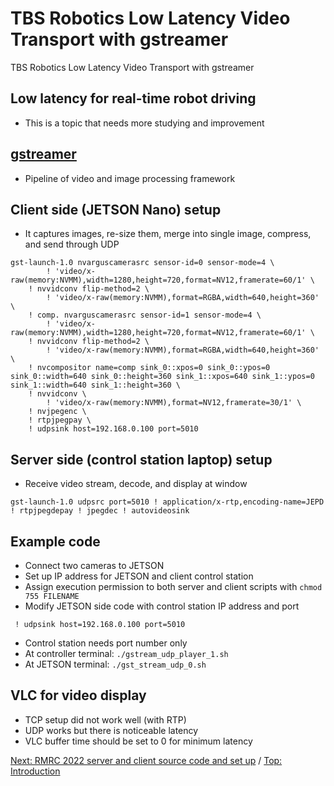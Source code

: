 # TBS Robotics Low Latency Video Transport with gstreamer
TBS Robotics Low Latency Video Transport with gstreamer
## Low latency for real-time robot driving
- This is a topic that needs more studying and improvement
## [gstreamer](https://gstreamer.freedesktop.org/)
- Pipeline of video and image processing framework
## Client side (JETSON Nano) setup
- It captures images, re-size them, merge into single image, compress, and send through UDP
```
gst-launch-1.0 nvarguscamerasrc sensor-id=0 sensor-mode=4 \
        ! 'video/x-raw(memory:NVMM),width=1280,height=720,format=NV12,framerate=60/1' \
    ! nvvidconv flip-method=2 \
        ! 'video/x-raw(memory:NVMM),format=RGBA,width=640,height=360' \
    ! comp. nvarguscamerasrc sensor-id=1 sensor-mode=4 \
        ! 'video/x-raw(memory:NVMM),width=1280,height=720,format=NV12,framerate=60/1' \
    ! nvvidconv flip-method=2 \
        ! 'video/x-raw(memory:NVMM),format=RGBA,width=640,height=360' \
    ! nvcompositor name=comp sink_0::xpos=0 sink_0::ypos=0 sink_0::width=640 sink_0::height=360 sink_1::xpos=640 sink_1::ypos=0 sink_1::width=640 sink_1::height=360 \
    ! nvvidconv \
        ! 'video/x-raw(memory:NVMM),format=NV12,framerate=30/1' \
    ! nvjpegenc \
    ! rtpjpegpay \
    ! udpsink host=192.168.0.100 port=5010
```
## Server side (control station laptop) setup
- Receive video stream, decode, and display at window
```
gst-launch-1.0 udpsrc port=5010 ! application/x-rtp,encoding-name=JEPD ! rtpjpegdepay ! jpegdec ! autovideosink
```
## Example code
- Connect two cameras to JETSON
- Set up IP address for JETSON and client control station
- Assign execution permission to both server and client scripts with `chmod 755 FILENAME`
- Modify JETSON side code with control station IP address and port
```
 ! udpsink host=192.168.0.100 port=5010
```
- Control station needs port number only
- At controller terminal: `./gstream_udp_player_1.sh`
- At JETSON terminal: `./gst_stream_udp_0.sh`
## VLC for video display
- TCP setup did not work well (with RTP)
- UDP works but there is noticeable latency
- VLC buffer time should be set to 0 for minimum latency


[Next: RMRC 2022 server and client source code and set up](https://github.com/Cinderpe1t/TBS_Robotics_RMRC_2022_Source_Code_and_Setup) / [Top: Introduction](https://github.com/Cinderpe1t/TBS_Robotics_Introduction)
